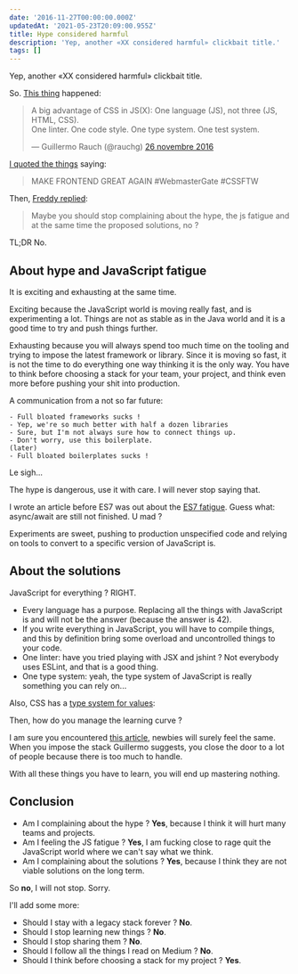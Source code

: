 ```yaml
---
date: '2016-11-27T00:00:00.000Z'
updatedAt: '2021-05-23T20:09:00.955Z'
title: Hype considered harmful
description: 'Yep, another «XX considered harmful» clickbait title.'
tags: []
---
```

Yep, another «XX considered harmful» clickbait title.

So. [This thing](https://twitter.com/rauchg/status/802328362341384192) happened:

<blockquote class="twitter-tweet" data-lang="fr"><p lang="en" dir="ltr">A big advantage of CSS in JS(X): One language (JS), not three (JS, HTML, CSS).<br>One linter. One code style. One type system. One test system.</p>&mdash; Guillermo Rauch (@rauchg) <a href="https://twitter.com/rauchg/status/802328362341384192">26 novembre 2016</a></blockquote>

[I quoted the things](https://twitter.com/SiegfriedEhret/status/802462317539573761) saying:

> MAKE FRONTEND GREAT AGAIN #WebmasterGate #CSSFTW

Then, [Freddy replied](https://twitter.com/HarrisFreddy/status/802477542087258112):

> Maybe you should stop complaining about the hype, the js fatigue and at the same time the proposed solutions, no ?

TL;DR No.

## About hype and JavaScript fatigue

It is exciting and exhausting at the same time.

Exciting because the JavaScript world is moving really fast, and is experimenting a lot.
Things are not as stable as in the Java world and it is a good time to try and push things further.

Exhausting because you will always spend too much time on the tooling and trying to impose the latest framework or library.
Since it is moving so fast, it is not the time to do everything one way thinking it is the only way.
You have to think before choosing a stack for your team, your project, and think even more before pushing your shit into production.

A communication from a not so far future:

```
- Full bloated frameworks sucks !
- Yep, we're so much better with half a dozen libraries
- Sure, but I'm not always sure how to connect things up.
- Don't worry, use this boilerplate.
(later)
- Full bloated boilerplates sucks !
```

Le sigh...

The hype is dangerous, use it with care. I will never stop saying that.

I wrote an article before ES7 was out about the [ES7 fatigue](https://ehret.me/es7-fatigue.html). Guess what: async/await are still not finished. U mad ?

Experiments are sweet, pushing to production unspecified code and relying on tools to convert to a specific version of JavaScript is.

## About the solutions

JavaScript for everything ? RIGHT.

- Every language has a purpose. Replacing all the things with JavaScript is and will not be the answer (because the answer is 42).
- If you write everything in JavaScript, you will have to compile things, and this by definition bring some overload and uncontrolled things to your code.
- One linter: have you tried playing with JSX and jshint ? Not everybody uses ESLint, and that is a good thing.
- One type system: yeah, the type system of JavaScript is really something you can rely on...

Also, CSS has a [type system for values](https://www.w3.org/TR/CSS22/syndata.html#values):

Then, how do you manage the learning curve ?

I am sure you encountered [this article](https://hackernoon.com/how-it-feels-to-learn-javascript-in-2016-d3a717dd577f), newbies will surely feel the same.
When you impose the stack Guillermo suggests, you close the door to a lot of people because there is too much to handle.

With all these things you have to learn, you will end up mastering nothing.

## Conclusion

- Am I complaining about the hype ? **Yes**, because I think it will hurt many teams and projects.
- Am I feeling the JS fatigue ? **Yes**, I am fucking close to rage quit the JavaScript world where we can't say what we think.
- Am I complaining about the solutions ? **Yes**, because I think they are not viable solutions on the long term.

So **no**, I will not stop. Sorry.

I'll add some more:

- Should I stay with a legacy stack forever ? **No**.
- Should I stop learning new things ? **No**.
- Should I stop sharing them ? **No**.
- Should I follow all the things I read on Medium ? **No**.
- Should I think before choosing a stack for my project ? **Yes**.
